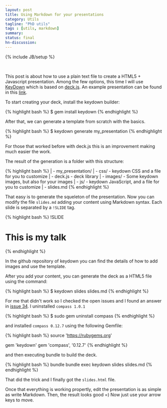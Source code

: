 ```yaml
---
layout: post
title: Using Markdown for your presentations
category: Utils
tagline: "PhD utils"
tags : [utils, markdown]
summary:
status: final
hn-discussion:
---
```


{% include JB/setup %}

<br />

This post is about how to use a plain text file to create a HTML5 + Javascript presentation. Among the few options, this time I will use 
[KeyDown](https://github.com/infews/keydown) which is based on [deck.js](imakewebthings.com/deck.js/). An example presentation can be found 
in this [link](http://infews.github.io/keydown/).

<!--more-->

To start creating your deck, install the keydown builder:

{% highlight bash %}
$ gem install keydown
{% endhighlight %}

After that, we can generate a template from scratch with the basics.

{% highlight bash %}
$ keydown generate my_presentation
{% endhighlight %}

For those that worked before with deck.js this is an improvement making much easier the work.

The result of the generation is a folder with this structure:

{% highlight bash %}
	| - my_presentation/
		| - css/					- keydown CSS and a file for you to customize
		| - deck.js					- deck library
		| - images/					- Some keydown images, but also for your images
		| - js/						- keydown JavaScript, and a file for you to customize
		| - slides.md
{% endhighlight %}
		
That easy is to generate the squeleton of the presentation. Now you can modify the file `slides.md` adding your content using Markdown syntax.
Each slide is separated by a `!SLIDE` tag.

{% highlight bash %}
!SLIDE

# This is my talk
{% endhighlight %}

In the github repository of keydown you can find the details of how to add images and use the template.

After you add your content, you can generate the deck as a HTML5 file using the command:

{% highlight bash %}
$ keydown slides slides.md
{% endhighlight %}

For me that didn't work so I checked the open issues and I found an answer in [issue 34](https://github.com/infews/keydown/issues/34).
I uninstalled `compass 1.0.1`

{% highlight bash %}
$ sudo gem uninstall compass
{% endhighlight %}

and installed `compass 0.12.7` using the following Gemfile:

{% highlight bash %}
source 'https://rubygems.org'

gem 'keydown'
gem 'compass', '0.12.7'
{% endhighlight %}

and then executing bundle to build the deck.

{% highlight bash %}
bundle
bundle exec keydown slides slides.md
{% endhighlight %}

That did the trick and I finally got the `slides.html` file.

Once that everything is working propertly, edit the presentation is as simple as write Markdown. Then, the result looks good =) Now just use your arrow keys to move.
